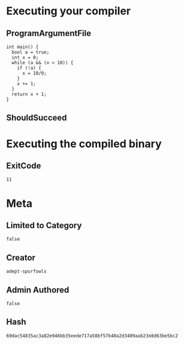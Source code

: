 # Executing your compiler

## ProgramArgumentFile

```
int main() {
  bool a = true;
  int x = 0;
  while (a && (x < 10)) {
    if (!a) {
      x = 10/0;
    }
    x += 1;
  }
  return x + 1;
}
```

## ShouldSucceed

# Executing the compiled binary

## ExitCode

```
11
```

# Meta

## Limited to Category

```
false
```

## Creator

```
adept-spurfowls
```

## Admin Authored

```
false
```

## Hash

```
69dac54835ac3a82e946bb35eede717a58bf57b40a2d3409aab23e8d63be5bc2
```
